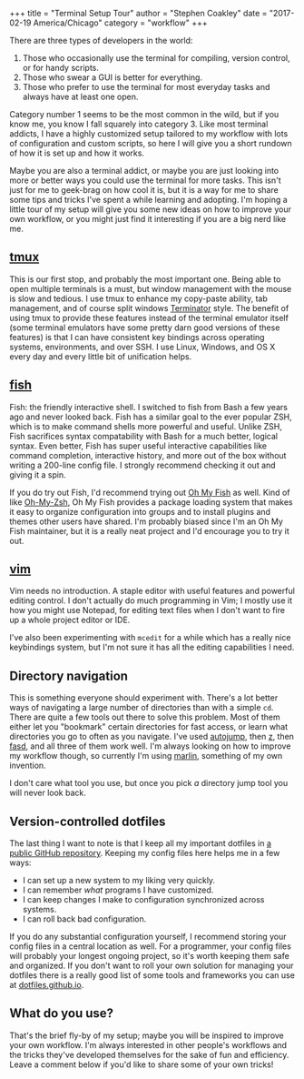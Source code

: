 +++
title = "Terminal Setup Tour"
author = "Stephen Coakley"
date = "2017-02-19 America/Chicago"
category = "workflow"
+++

There are three types of developers in the world:

1. Those who occasionally use the terminal for compiling, version control, or for handy scripts.
2. Those who swear a GUI is better for everything.
3. Those who prefer to use the terminal for most everyday tasks and always have at least one open.

Category number 1 seems to be the most common in the wild, but if you know me, you know I fall squarely into category 3. Like most terminal addicts, I have a highly customized setup tailored to my workflow with lots of configuration and custom scripts, so here I will give you a short rundown of how it is set up and how it works.

Maybe you are also a terminal addict, or maybe you are just looking into more or better ways you could use the terminal for more tasks. This isn't just for me to geek-brag on how cool it is, but it is a way for me to share some tips and tricks I've spent a while learning and adopting. I'm hoping a little tour of my setup will give you some new ideas on how to improve your own workflow, or you might just find it interesting if you are a big nerd like me.

## [tmux]
This is our first stop, and probably the most important one. Being able to open multiple terminals is a must, but window management with the mouse is slow and tedious. I use tmux to enhance my copy-paste ability, tab management, and of course split windows [Terminator] style. The benefit of using tmux to provide these features instead of the terminal emulator itself (some terminal emulators have some pretty darn good versions of these features) is that I can have consistent key bindings across operating systems, environments, and over SSH. I use Linux, Windows, and OS X every day and every little bit of unification helps.

## [fish]
Fish: the friendly interactive shell. I switched to fish from Bash a few years ago and never looked back. Fish has a similar goal to the ever popular ZSH, which is to make command shells more powerful and useful. Unlike ZSH, Fish sacrifices syntax compatability with Bash for a much better, logical syntax. Even better, Fish has super useful interactive capabilities like command completion, interactive history, and more out of the box without writing a 200-line config file. I strongly recommend checking it out and giving it a spin.

If you do try out Fish, I'd recommend trying out [Oh My Fish] as well. Kind of like [Oh-My-Zsh], Oh My Fish provides a package loading system that makes it easy to organize configuration into groups and to install plugins and themes other users have shared. I'm probably biased since I'm an Oh My Fish maintainer, but it is a really neat project and I'd encourage you to try it out.

## [vim]
Vim needs no introduction. A staple editor with useful features and powerful editing control. I don't actually do much programming in Vim; I mostly use it how you might use Notepad, for editing text files when I don't want to fire up a whole project editor or IDE.

I've also been experimenting with `mcedit` for a while which has a really nice keybindings system, but I'm not sure it has all the editing capabilities I need.

## Directory navigation
This is something everyone should experiment with. There's a lot better ways of navigating a large number of directories than with a simple `cd`. There are quite a few tools out there to solve this problem. Most of them either let you "bookmark" certain directories for fast access, or learn what directories you go to often as you navigate. I've used [autojump], then [z], then [fasd], and all three of them work well. I'm always looking on how to improve my workflow though, so currently I'm using [marlin], something of my own invention.

I don't care what tool you use, but once you pick _a_ directory jump tool you will never look back.

## Version-controlled dotfiles
The last thing I want to note is that I keep all my important dotfiles in [a public GitHub repository](https://github.com/sagebind/dotfiles). Keeping my config files here helps me in a few ways:

- I can set up a new system to my liking very quickly.
- I can remember _what_ programs I have customized.
- I can keep changes I make to configuration synchronized across systems.
- I can roll back bad configuration.

If you do any substantial configuration yourself, I recommend storing your config files in a central location as well. For a programmer, your config files will probably your longest ongoing project, so it's worth keeping them safe and organized. If you don't want to roll your own solution for managing your dotfiles there is a really good list of some tools and frameworks you can use at [dotfiles.github.io](https://dotfiles.github.io).

## What do you use?
That's the brief fly-by of my setup; maybe you will be inspired to improve your own workflow. I'm always interested in other people's workflows and the tricks they've developed themselves for the sake of fun and efficiency. Leave a comment below if you'd like to share some of your own tricks!


[autojump]: https://github.com/wting/autojump
[fasd]: https://github.com/clvv/fasd
[fish]: http://fishshell.com
[marlin]: https://github.com/oh-my-fish/marlin
[oh My Fish]: https://github.com/oh-my-fish/oh-my-fish
[Oh-My-Zsh]: https://github.com/robbyrussell/oh-my-zsh
[Terminator]: https://gnometerminator.blogspot.com/p/introduction.html
[tmux]: https://tmux.github.io
[vim]: http://www.vim.org
[z]: https://github.com/rupa/z
